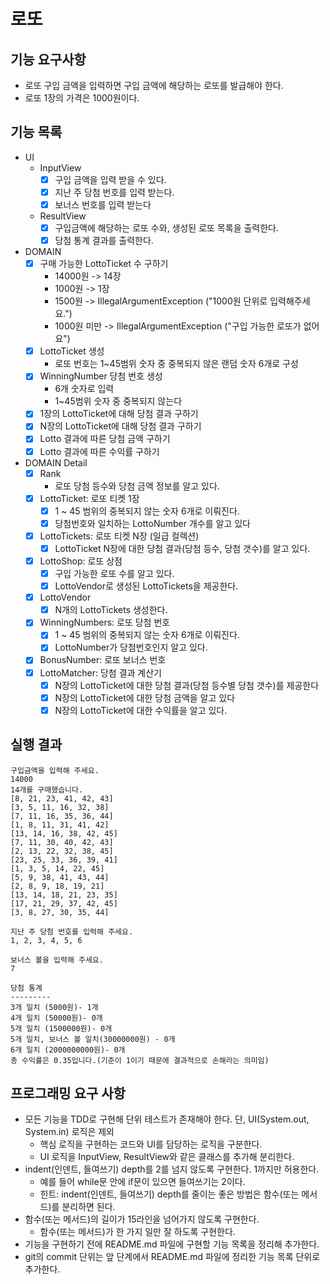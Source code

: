 # 로또
## 기능 요구사항
* 로또 구입 금액을 입력하면 구입 금액에 해당하는 로또를 발급해야 한다.
* 로또 1장의 가격은 1000원이다.

## 기능 목록
* UI
  * InputView
    * [X] 구입 금액을 입력 받을 수 있다.
    * [X] 지난 주 당첨 번호를 입력 받는다.
    * [X] 보너스 번호를 입력 받는다
  * ResultView
    * [X] 구입금액에 해당하는 로또 수와, 생성된 로또 목록을 출력한다.
    * [X] 당첨 통계 결과를 출력한다.
    
* DOMAIN
    * [X] 구매 가능한 LottoTicket 수 구하기
        * 14000원 -> 14장 
        * 1000원 -> 1장
        * 1500원 -> IllegalArgumentException ("1000원 단위로 입력해주세요.")
        * 1000원 미만 -> IllegalArgumentException ("구입 가능한 로또가 없어요")
    * [X] LottoTicket 생성
        * 로또 번호는 1~45범위 숫자 중 중복되지 않은 랜덤 숫자 6개로 구성
    * [X] WinningNumber 당첨 번호 생성
        * 6개 숫자로 입력
        * 1~45범위 숫자 중 중복되지 않는다
    * [X] 1장의 LottoTicket에 대해 당첨 결과 구하기 
    * [X] N장의 LottoTicket에 대해 당첨 결과 구하기
    * [X] Lotto 결과에 따른 당첨 금액 구하기
    * [X] Lotto 결과에 따른 수익률 구하기
    
* DOMAIN Detail
    * [X] Rank
      - 로또 당첨 등수와 당첨 금액 정보를 알고 있다.
    * [X] LottoTicket: 로또 티켓 1장
        - [X] 1 ~ 45 범위의 중복되지 않는 숫자 6개로 이뤄진다.
        - [X] 당첨번호와 일치하는 LottoNumber 개수를 알고 있다
    * [x] LottoTickets: 로또 티켓 N장 (일급 컬렉션)
        - [X] LottoTicket N장에 대한 당첨 결과(당첨 등수, 당첨 갯수)를 알고 있다. 
    * [X] LottoShop: 로또 상점
        - [X] 구입 가능한 로또 수를 알고 있다.
        - [X] LottoVendor로 생성된 LottoTickets을 제공한다.
    * [X] LottoVendor
        - [X] N개의 LottoTickets 생성한다.
    * [X] WinningNumbers: 로또 당첨 번호 
        - [X] 1 ~ 45 범위의 중복되지 않는 숫자 6개로 이뤄진다.
        - [X] LottoNumber가 당첨번호인지 알고 있다.
    * [X] BonusNumber: 로또 보너스 번호
    * [X] LottoMatcher: 당첨 결과 계산기
      - [X] N장의 LottoTicket에 대한 당첨 결과(당첨 등수별 당첨 갯수)를 제공한다 
      - [X] N장의 LottoTicket에 대한 당첨 금액을 알고 있다
      - [X] N장의 LottoTicket에 대한 수익률을 알고 있다.
    
## 실행 결과
```
구입금액을 입력해 주세요.
14000
14개를 구매했습니다.
[8, 21, 23, 41, 42, 43]
[3, 5, 11, 16, 32, 38]
[7, 11, 16, 35, 36, 44]
[1, 8, 11, 31, 41, 42]
[13, 14, 16, 38, 42, 45]
[7, 11, 30, 40, 42, 43]
[2, 13, 22, 32, 38, 45]
[23, 25, 33, 36, 39, 41]
[1, 3, 5, 14, 22, 45]
[5, 9, 38, 41, 43, 44]
[2, 8, 9, 18, 19, 21]
[13, 14, 18, 21, 23, 35]
[17, 21, 29, 37, 42, 45]
[3, 8, 27, 30, 35, 44]

지난 주 당첨 번호를 입력해 주세요.
1, 2, 3, 4, 5, 6

보너스 볼을 입력해 주세요.
7

당첨 통계
---------
3개 일치 (5000원)- 1개
4개 일치 (50000원)- 0개
5개 일치 (1500000원)- 0개
5개 일치, 보너스 볼 일치(30000000원) - 0개
6개 일치 (2000000000원)- 0개
총 수익률은 0.35입니다.(기준이 1이기 때문에 결과적으로 손해라는 의미임)
```

## 프로그래밍 요구 사항
* 모든 기능을 TDD로 구현해 단위 테스트가 존재해야 한다. 단, UI(System.out, System.in) 로직은 제외
  * 핵심 로직을 구현하는 코드와 UI를 담당하는 로직을 구분한다.
  * UI 로직을 InputView, ResultView와 같은 클래스를 추가해 분리한다.
* indent(인덴트, 들여쓰기) depth를 2를 넘지 않도록 구현한다. 1까지만 허용한다.
  * 예를 들어 while문 안에 if문이 있으면 들여쓰기는 2이다.
  * 힌트: indent(인덴트, 들여쓰기) depth를 줄이는 좋은 방법은 함수(또는 메서드)를 분리하면 된다.
* 함수(또는 메서드)의 길이가 15라인을 넘어가지 않도록 구현한다.
  * 함수(또는 메서드)가 한 가지 일만 잘 하도록 구현한다.
* 기능을 구현하기 전에 README.md 파일에 구현할 기능 목록을 정리해 추가한다.
* git의 commit 단위는 앞 단계에서 README.md 파일에 정리한 기능 목록 단위로 추가한다.
